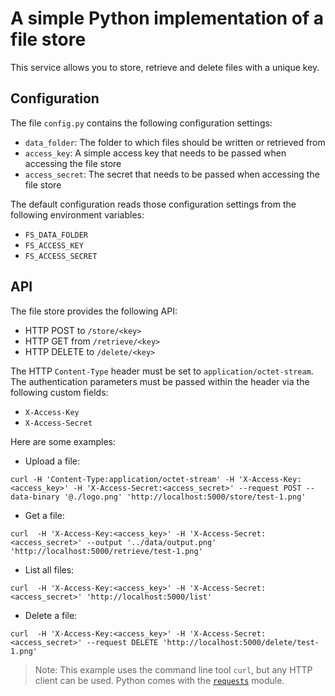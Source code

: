 # A simple Python implementation of a file store

This service allows you to store, retrieve and delete files with a unique key.

## Configuration

The file `config.py` contains the following configuration settings:

* `data_folder`: The folder to which files should be written or retrieved from
* `access_key`: A simple access key that needs to be passed when accessing the file store
* `access_secret`: The secret that needs to be passed when accessing the file store

The default configuration reads those configuration settings from the following environment variables:

* `FS_DATA_FOLDER`
* `FS_ACCESS_KEY`
* `FS_ACCESS_SECRET`

## API

The file store provides the following API:

* HTTP POST to `/store/<key>`
* HTTP GET from `/retrieve/<key>`
* HTTP DELETE to `/delete/<key>`

The HTTP `Content-Type` header must be set to `application/octet-stream`. The authentication parameters must be passed within the header via the following custom fields:

* `X-Access-Key`
* `X-Access-Secret`

Here are some examples:


* Upload a file: 

```
curl -H 'Content-Type:application/octet-stream' -H 'X-Access-Key:<access_key>' -H 'X-Access-Secret:<access_secret>' --request POST --data-binary '@./logo.png' 'http://localhost:5000/store/test-1.png'
```

* Get a file:

```
curl  -H 'X-Access-Key:<access_key>' -H 'X-Access-Secret:<access_secret>' --output '../data/output.png' 'http://localhost:5000/retrieve/test-1.png'
```

* List all files:

```
curl  -H 'X-Access-Key:<access_key>' -H 'X-Access-Secret:<access_secret>' 'http://localhost:5000/list'
```

* Delete a file:

```
curl  -H 'X-Access-Key:<access_key>' -H 'X-Access-Secret:<access_secret>' --request DELETE 'http://localhost:5000/delete/test-1.png'
```

> Note: This example uses the command line tool `curl`, but any HTTP client can be used. Python comes with the [`requests`](https://www.w3schools.com/python/module_requests.asp) module.

